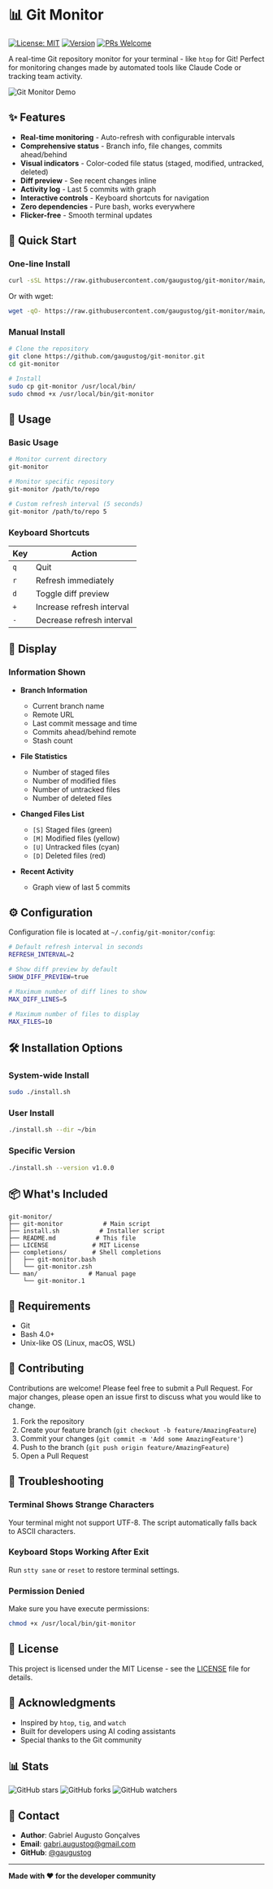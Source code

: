 # 📊 Git Monitor

[![License: MIT](https://img.shields.io/badge/License-MIT-yellow.svg)](https://opensource.org/licenses/MIT)
[![Version](https://img.shields.io/badge/version-1.0.0-blue.svg)](https://github.com/gaugustog/git-monitor/releases)
[![PRs Welcome](https://img.shields.io/badge/PRs-welcome-brightgreen.svg)](http://makeapullrequest.com)

A real-time Git repository monitor for your terminal - like `htop` for Git! Perfect for monitoring changes made by automated tools like Claude Code or tracking team activity.

![Git Monitor Demo](docs/images/git-monitor-demo.png)

## ✨ Features

- **Real-time monitoring** - Auto-refresh with configurable intervals
- **Comprehensive status** - Branch info, file changes, commits ahead/behind
- **Visual indicators** - Color-coded file status (staged, modified, untracked, deleted)
- **Diff preview** - See recent changes inline
- **Activity log** - Last 5 commits with graph
- **Interactive controls** - Keyboard shortcuts for navigation
- **Zero dependencies** - Pure bash, works everywhere
- **Flicker-free** - Smooth terminal updates

## 🚀 Quick Start

### One-line Install

```bash
curl -sSL https://raw.githubusercontent.com/gaugustog/git-monitor/main/install.sh | bash
```

Or with wget:

```bash
wget -qO- https://raw.githubusercontent.com/gaugustog/git-monitor/main/install.sh | bash
```

### Manual Install

```bash
# Clone the repository
git clone https://github.com/gaugustog/git-monitor.git
cd git-monitor

# Install
sudo cp git-monitor /usr/local/bin/
sudo chmod +x /usr/local/bin/git-monitor
```

## 📖 Usage

### Basic Usage

```bash
# Monitor current directory
git-monitor

# Monitor specific repository
git-monitor /path/to/repo

# Custom refresh interval (5 seconds)
git-monitor /path/to/repo 5
```

### Keyboard Shortcuts

| Key | Action |
|-----|--------|
| `q` | Quit |
| `r` | Refresh immediately |
| `d` | Toggle diff preview |
| `+` | Increase refresh interval |
| `-` | Decrease refresh interval |

## 🎨 Display

### Information Shown

- **Branch Information**
  - Current branch name
  - Remote URL
  - Last commit message and time
  - Commits ahead/behind remote
  - Stash count

- **File Statistics**
  - Number of staged files
  - Number of modified files
  - Number of untracked files
  - Number of deleted files

- **Changed Files List**
  - `[S]` Staged files (green)
  - `[M]` Modified files (yellow)
  - `[U]` Untracked files (cyan)
  - `[D]` Deleted files (red)

- **Recent Activity**
  - Graph view of last 5 commits

## ⚙️ Configuration

Configuration file is located at `~/.config/git-monitor/config`:

```bash
# Default refresh interval in seconds
REFRESH_INTERVAL=2

# Show diff preview by default
SHOW_DIFF_PREVIEW=true

# Maximum number of diff lines to show
MAX_DIFF_LINES=5

# Maximum number of files to display
MAX_FILES=10
```

## 🛠️ Installation Options

### System-wide Install

```bash
sudo ./install.sh
```

### User Install

```bash
./install.sh --dir ~/bin
```

### Specific Version

```bash
./install.sh --version v1.0.0
```

## 📦 What's Included

```
git-monitor/
├── git-monitor           # Main script
├── install.sh           # Installer script
├── README.md           # This file
├── LICENSE            # MIT License
├── completions/       # Shell completions
│   ├── git-monitor.bash
│   └── git-monitor.zsh
└── man/              # Manual page
    └── git-monitor.1
```

## 🔧 Requirements

- Git
- Bash 4.0+
- Unix-like OS (Linux, macOS, WSL)

## 🤝 Contributing

Contributions are welcome! Please feel free to submit a Pull Request. For major changes, please open an issue first to discuss what you would like to change.

1. Fork the repository
2. Create your feature branch (`git checkout -b feature/AmazingFeature`)
3. Commit your changes (`git commit -m 'Add some AmazingFeature'`)
4. Push to the branch (`git push origin feature/AmazingFeature`)
5. Open a Pull Request

## 🐛 Troubleshooting

### Terminal Shows Strange Characters

Your terminal might not support UTF-8. The script automatically falls back to ASCII characters.

### Keyboard Stops Working After Exit

Run `stty sane` or `reset` to restore terminal settings.

### Permission Denied

Make sure you have execute permissions:
```bash
chmod +x /usr/local/bin/git-monitor
```

## 📝 License

This project is licensed under the MIT License - see the [LICENSE](LICENSE) file for details.

## 🙏 Acknowledgments

- Inspired by `htop`, `tig`, and `watch`
- Built for developers using AI coding assistants
- Special thanks to the Git community

## 📊 Stats

![GitHub stars](https://img.shields.io/github/stars/gaugustog/git-monitor?style=social)
![GitHub forks](https://img.shields.io/github/forks/gaugustog/git-monitor?style=social)
![GitHub watchers](https://img.shields.io/github/watchers/gaugustog/git-monitor?style=social)

## 📮 Contact

- **Author**: Gabriel Augusto Gonçalves
- **Email**: gabri.augustog@gmail.com
- **GitHub**: [@gaugustog](https://github.com/gaugustog)

---

**Made with ❤️ for the developer community**
